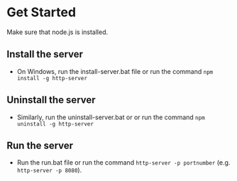 # Get Started

Make sure that node.js is installed.

## Install the server
- On Windows, run the install-server.bat file or run the command ```npm install -g http-server```

## Uninstall the server
- Similarly, run the uninstall-server.bat or or run the command ```npm uninstall -g http-server```

## Run the server
- Run the run.bat file or run the command ```http-server -p portnumber``` (e.g. ```http-server -p 8080```).